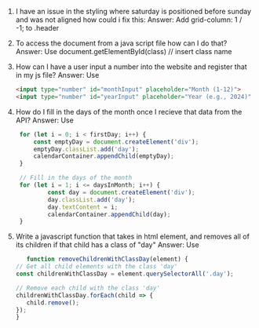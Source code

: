 1. I have an issue in the styling where saturday is positioned before sunday and was not aligned how could i fix this:
   Answer: Add grid-column: 1 / -1; to .header

2. To access the document from a java script file how can I do that?
   Answer: Use document.getElementById(class) // insert class name

3. How can I have a user input a number into the website and register that in my js file?
   Answer: Use 
   ```html
   <input type="number" id="monthInput" placeholder="Month (1-12)">
   <input type="number" id="yearInput" placeholder="Year (e.g., 2024)">

4. How do I fill in the days of the month once I recieve that data from the API?
   Answer: Use
   ```javascript
    for (let i = 0; i < firstDay; i++) {
        const emptyDay = document.createElement('div');
        emptyDay.classList.add('day');
        calendarContainer.appendChild(emptyDay);
    }

    // Fill in the days of the month
    for (let i = 1; i <= daysInMonth; i++) {
            const day = document.createElement('div');
            day.classList.add('day');
            day.textContent = i;
            calendarContainer.appendChild(day);
    }

5. Write a javascript function that takes in html element, and removes all of its children if that child has a class of "day"
   Answer: Use
   ```javascript
      function removeChildrenWithClassDay(element) {
   // Get all child elements with the class 'day'
   const childrenWithClassDay = element.querySelectorAll('.day');

   // Remove each child with the class 'day'
   childrenWithClassDay.forEach(child => {
      child.remove();
   });
   }




